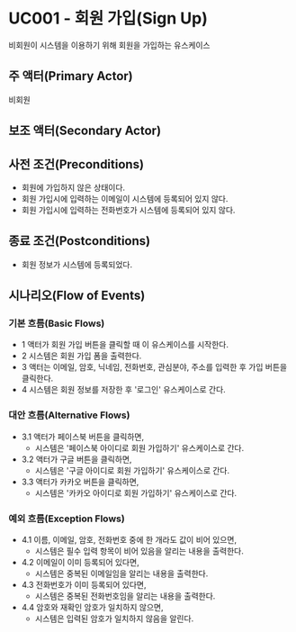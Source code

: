 # UC001 - 회원 가입(Sign Up)
비회원이 시스템을 이용하기 위해 회원을 가입하는 유스케이스

## 주 액터(Primary Actor)
비회원

## 보조 액터(Secondary Actor)

## 사전 조건(Preconditions)
- 회원에 가입하지 않은 상태이다.
- 회원 가입시에 입력하는 이메일이 시스템에 등록되어 있지 않다.
- 회원 가입시에 입력하는 전화번호가 시스템에 등록되어 있지 않다.

## 종료 조건(Postconditions)
- 회원 정보가 시스템에 등록되었다.

## 시나리오(Flow of Events)

### 기본 흐름(Basic Flows)

- 1 액터가 회원 가입 버튼을 클릭할 때 이 유스케이스를 시작한다.
- 2 시스템은 회원 가입 폼을 출력한다.
- 3 액터는 이메일, 암호, 닉네임, 전화번호, 관심분야, 주소를 입력한 후 가입 버튼을 클릭한다.
- 4 시스템은 회원 정보를 저장한 후 '로그인' 유스케이스로 간다.

### 대안 흐름(Alternative Flows)

- 3.1 액터가 페이스북 버튼을 클릭하면,
    - 시스템은 '페이스북 아이디로 회원 가입하기' 유스케이스로 간다.
- 3.2 액터가 구글 버튼을 클릭하면,
    - 시스템은 '구글 아이디로 회원 가입하기' 유스케이스로 간다.
- 3.3 액터가 카카오 버튼을 클릭하면,
    - 시스템은 '카카오 아이디로 회원 가입하기' 유스케이스로 간다.

### 예외 흐름(Exception Flows)

- 4.1 이름, 이메일, 암호, 전화번호 중에 한 개라도 값이 비어 있으면,
    - 시스템은 필수 입력 항목이 비어 있음을 알리는 내용을 출력한다.
- 4.2 이메일이 이미 등록되어 있다면,
    - 시스템은 중복된 이메일임을 알리는 내용을 출력한다.
- 4.3 전화번호가 이미 등록되어 있다면,
    - 시스템은 중복된 전화번호임을 알리는 내용을 출력한다.
- 4.4 암호와 재확인 암호가 일치하지 않으면,
    - 시스템은 입력된 암호가 일치하지 않음을 알린다.

